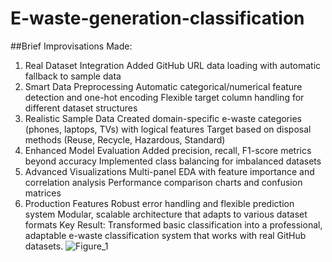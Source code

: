 # E-waste-generation-classification
##Brief Improvisations Made:
1. Real Dataset Integration
Added GitHub URL data loading with automatic fallback to sample data
2. Smart Data Preprocessing
Automatic categorical/numerical feature detection and one-hot encoding
Flexible target column handling for different dataset structures
3. Realistic Sample Data
Created domain-specific e-waste categories (phones, laptops, TVs) with logical features
Target based on disposal methods (Reuse, Recycle, Hazardous, Standard)
4. Enhanced Model Evaluation
Added precision, recall, F1-score metrics beyond accuracy
Implemented class balancing for imbalanced datasets
5. Advanced Visualizations
Multi-panel EDA with feature importance and correlation analysis
Performance comparison charts and confusion matrices
6. Production Features
Robust error handling and flexible prediction system
Modular, scalable architecture that adapts to various dataset formats
Key Result: Transformed basic classification into a professional, adaptable e-waste classification system that works with real GitHub datasets.
![Figure_1](https://github.com/user-attachments/assets/d5599496-693b-4113-b2a9-aa52533390f3)
